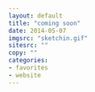 ```yaml
---
layout: default
title: "coming soon"
date: 2014-05-07
imgsrc: "sketchin.gif"
sitesrc: ""
copy: ""
categories:
- favorites
- website
---
```


    
    
    

    
    